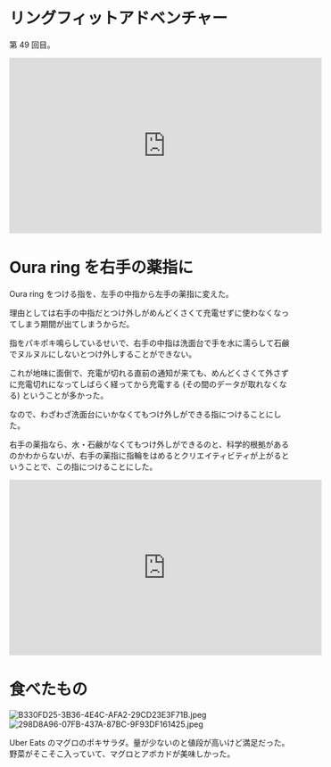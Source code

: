 # リングフィットアドベンチャー
第 49 回目。

<iframe width="560" height="315" src="https://www.youtube.com/embed/IF-ZLVrQhXM" frameborder="0" allow="accelerometer; autoplay; clipboard-write; encrypted-media; gyroscope; picture-in-picture" allowfullscreen></iframe>

# Oura ring を右手の薬指に
Oura ring をつける指を、左手の中指から左手の薬指に変えた。

理由としては右手の中指だとつけ外しがめんどくさくて充電せずに使わなくなってしまう期間が出てしまうからだ。

指をパキポキ鳴らしているせいで、右手の中指は洗面台で手を水に濡らして石鹸でヌルヌルにしないとつけ外しすることができない。

これが地味に面倒で、充電が切れる直前の通知が来ても、めんどくさくて外さずに充電切れになってしばらく経ってから充電する (その間のデータが取れなくなる) ということが多かった。

なので、わざわざ洗面台にいかなくてもつけ外しができる指につけることにした。

右手の薬指なら、水・石鹸がなくてもつけ外しができるのと、科学的根拠があるのかわからないが、右手の薬指に指輪をはめるとクリエイティビティが上がるということで、この指につけることにした。

<iframe width="560" height="315" src="https://www.youtube.com/embed/CrkI8RfZbFU?start=113" frameborder="0" allow="accelerometer; autoplay; clipboard-write; encrypted-media; gyroscope; picture-in-picture" allowfullscreen></iframe>



# 食べたもの
![B330FD25-3B36-4E4C-AFA2-29CD23E3F71B.jpeg](https://noraworld.github.io/box-bulbasaur/2021/01/874a3adeb59eff79d84c94a7e04cbcf264a96801cc5bfcdfbebc90791b141c33.jpeg)
![298D8A96-07FB-437A-87BC-9F93DF161425.jpeg](https://noraworld.github.io/box-bulbasaur/2021/01/eb130e8b0c1335128f045de3516bc0e9a118a90477f821259495913d022e335a.jpeg)

Uber Eats のマグロのポキサラダ。量が少ないのと値段が高いけど満足だった。野菜がそこそこ入っていて、マグロとアボカドが美味しかった。
